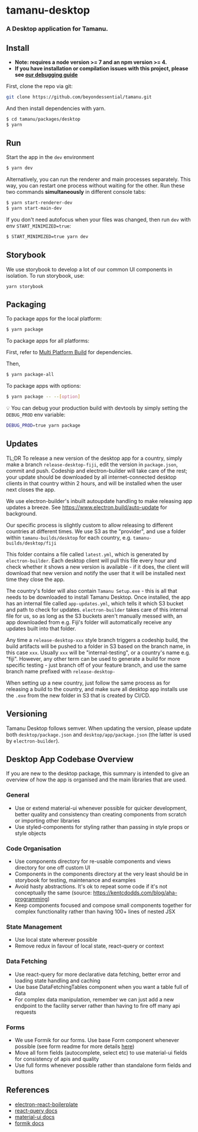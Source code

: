 # tamanu-desktop

### A Desktop application for Tamanu.

## Install

- **Note: requires a node version >= 7 and an npm version >= 4.**
- **If you have installation or compilation issues with this project, please see [our debugging guide](https://github.com/chentsulin/electron-react-boilerplate/issues/400)**

First, clone the repo via git:

```bash
git clone https://github.com/beyondessential/tamanu.git
```

And then install dependencies with yarn.

```bash
$ cd tamanu/packages/desktop
$ yarn
```

## Run

Start the app in the `dev` environment

```bash
$ yarn dev
```

Alternatively, you can run the renderer and main processes separately. This way, you can restart one process without waiting for the other. Run these two commands **simultaneously** in different console tabs:

```bash
$ yarn start-renderer-dev
$ yarn start-main-dev
```

If you don't need autofocus when your files was changed, then run `dev` with env `START_MINIMIZED=true`:

```bash
$ START_MINIMIZED=true yarn dev
```

## Storybook

We use storybook to develop a lot of our common UI components in isolation. To run storybook, use:

```
yarn storybook
```

## Packaging

To package apps for the local platform:

```bash
$ yarn package
```

To package apps for all platforms:

First, refer to [Multi Platform Build](https://www.electron.build/multi-platform-build) for dependencies.

Then,

```bash
$ yarn package-all
```

To package apps with options:

```bash
$ yarn package -- --[option]
```


:bulb: You can debug your production build with devtools by simply setting the `DEBUG_PROD` env variable:

```bash
DEBUG_PROD=true yarn package
```

## Updates

TL;DR To release a new version of the desktop app for a country, simply make a branch `release-desktop-fiji`, edit the version in `package.json`, commit and push. Codeship and electron-builder will take care of the rest; your update should be downloaded by all internet-connected desktop clients in that country within 2 hours, and will be installed when the user next closes the app.

We use electron-builder's inbuilt autoupdate handling to make releasing app updates a breeze. See https://www.electron.build/auto-update for background.

Our specific process is slightly custom to allow releasing to different countries at different times. We use S3 as the "provider", and use a folder within `tamanu-builds/desktop` for each country, e.g. `tamanu-builds/desktop/fiji`

This folder contains a file called `latest.yml`, which is generated by `electron-builder`. Each desktop client will pull this file every hour and check whether it shows a new version is available - if it does, the client will download that new version and notify the user that it will be installed next time they close the app.

The country's folder will also contain `Tamanu Setup.exe` - this is all that needs to be downloaded to install Tamanu Desktop. Once installed, the app has an internal file called `app-updates.yml`, which tells it which S3 bucket and path to check for updates. `electron-builder` takes care of this internal file for us, so as long as the S3 buckets aren't manually messed with, an app downloaded from e.g. Fiji's folder will automatically receive any updates built into that folder.

Any time a `release-desktop-xxx` style branch triggers a codeship build, the build artifacts will be pushed to a folder in S3 based on the branch name, in this case `xxx`. Usually `xxx` will be "internal-testing", or a country's name e.g. "fiji". However, any other term can be used to generate a build for more specific testing - just branch off of your feature branch, and use the same branch name prefixed with `release-desktop-`

When setting up a new country, just follow the same process as for releasing a build to the country, and make sure all desktop app installs use the `.exe` from the new folder in S3 that is created by CI/CD.

## Versioning

Tamanu Desktop follows semver. When updating the version, please update both `desktop/package.json` and `desktop/app/package.json` (the latter is used by `electron-builder`).

## Desktop App Codebase Overview
If you are new to the desktop package, this summary is intended to give an overview of how the app is organised and the main libraries that are used.

### General

- Use or extend material-ui whenever possible for quicker development, better quality and consistency than creating components from scratch or importing other libraries
- Use styled-components for styling rather than passing in style props or style objects

### Code Organisation

- Use components directory for re-usable components and views directory for one off custom UI
- Components in the components directory at the very least should be in storybook for testing, maintenance and examples
- Avoid hasty abstractions. It's ok to repeat some code if it's not conceptually the same (source: https://kentcdodds.com/blog/aha-programming)
- Keep components focused and compose small components together for complex functionality rather than having 100+ lines of nested JSX

### State Management

- Use local state wherever possible
- Remove redux in favour of local state, react-query or context

### Data Fetching

- Use react-query for more declarative data fetching, better error and loading state handling and caching
- Use base DataFetchingTables component when you want a table full of data
- For complex data manipulation, remember we can just add a new endpoint to the facility server rather than having to fire off many api requests

### Forms

- We use Formik for our forms. Use base Form component whenever possible (see form readme for more details [here](app/components/Field/README.md))
- Move all form fields (autocomplete, select etc) to use material-ui fields for consistency of apis and quality
- Use full forms whenever possible rather than standalone form fields and buttons

## References

- [electron-react-boilerplate](https://github.com/chentsulin/electron-react-boilerplate)
- [react-query docs](https://tanstack.com/query/v3/)
- [material-ui docs](https://v4.mui.com/)
- [formik docs](https://formik.org/docs/overview)
